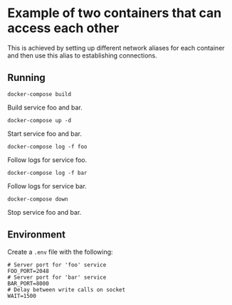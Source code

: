 # Example of two containers that can access each other

This is achieved by setting up different network aliases for each container
and then use this alias to establishing connections.

## Running

    docker-compose build
Build service foo and bar.

    docker-compose up -d
Start service foo and bar.

    docker-compose log -f foo
Follow logs for service foo.

    docker-compose log -f bar
Follow logs for service bar.

    docker-compose down
Stop service foo and bar.

## Environment

Create a `.env` file with the following:

    # Server port for 'foo' service
    FOO_PORT=2048
    # Server port for 'bar' service
    BAR_PORT=8000
    # Delay between write calls on socket
    WAIT=1500
